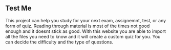 ## Test Me

This project can help you study for your next exam, assignemnt, test, or any form of quiz. 
Reading through material is most of the times not good enough and it doesnt stick as good.
With this website you are able to import all the files you need to know and it will create
a custom quiz for you. You can decide the difficulty and the type of questions.

